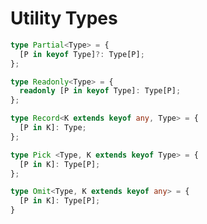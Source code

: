 # Utility Types


```ts
type Partial<Type> = {
  [P in keyof Type]?: Type[P];
};
```


```ts
type Readonly<Type> = {
  readonly [P in keyof Type]: Type[P];
};
```


```ts
type Record<K extends keyof any, Type> = {
  [P in K]: Type;
};
```

```ts
type Pick <Type, K extends keyof Type> = {
  [P in K]: Type[P];
};
```

```ts
type Omit<Type, K extends keyof any> = {
  [P in K]: Type[P];
}
```

